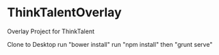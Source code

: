 ThinkTalentOverlay
==================

Overlay Project for ThinkTalent


Clone to Desktop
run "bower install"
run "npm install"
then "grunt serve"
